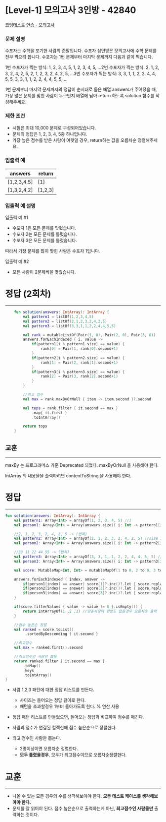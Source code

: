 # [Level-1] 모의고사 3인방 - 42840
[코딩테스트 연습 - 모의고사](https://school.programmers.co.kr/learn/courses/30/lessons/42840)

### **문제 설명**

수포자는 수학을 포기한 사람의 준말입니다. 수포자 삼인방은 모의고사에 수학 문제를 전부 찍으려 합니다. 수포자는 1번 문제부터 마지막 문제까지 다음과 같이 찍습니다.

1번 수포자가 찍는 방식: 1, 2, 3, 4, 5, 1, 2, 3, 4, 5, ...2번 수포자가 찍는 방식: 2, 1, 2, 3, 2, 4, 2, 5, 2, 1, 2, 3, 2, 4, 2, 5, ...3번 수포자가 찍는 방식: 3, 3, 1, 1, 2, 2, 4, 4, 5, 5, 3, 3, 1, 1, 2, 2, 4, 4, 5, 5, ...

1번 문제부터 마지막 문제까지의 정답이 순서대로 들은 배열 answers가 주어졌을 때, 가장 많은 문제를 맞힌 사람이 누구인지 배열에 담아 return 하도록 solution 함수를 작성해주세요.

### 제한 조건

- 시험은 최대 10,000 문제로 구성되어있습니다.
- 문제의 정답은 1, 2, 3, 4, 5중 하나입니다.
- 가장 높은 점수를 받은 사람이 여럿일 경우, return하는 값을 오름차순 정렬해주세요.

### 입출력 예

| answers | return |
| --- | --- |
| [1,2,3,4,5] | [1] |
| [1,3,2,4,2] | [1,2,3] |

### 입출력 예 설명

입출력 예 #1

- 수포자 1은 모든 문제를 맞혔습니다.
- 수포자 2는 모든 문제를 틀렸습니다.
- 수포자 3은 모든 문제를 틀렸습니다.

따라서 가장 문제를 많이 맞힌 사람은 수포자 1입니다.

입출력 예 #2

- 모든 사람이 2문제씩을 맞췄습니다.

# 정답 (2회차)

---

```kotlin
    fun solution(answers: IntArray): IntArray {
        val pattern1 = listOf(1,2,3,4,5)
        val pattern2 = listOf(2,1,2,3,2,4,2,5)
        val pattern3 = listOf(3,3,1,1,2,2,4,4,5,5)

        val rank = mutableListOf(Pair(1, 0), Pair(2, 0), Pair(3, 0))
        answers.forEachIndexed { i, value ->
            if(pattern1[i % pattern1.size] == value) {
                rank[0] = Pair(1, rank[0].second+1)
            }
            if(pattern2[i % pattern2.size] == value) {
                rank[1] = Pair(2, rank[1].second+1)
            }
            if(pattern3[i % pattern3.size] == value) {
                rank[2] = Pair(3, rank[2].second+1)
            }
        }

        //최고 점수
        val max = rank.maxByOrNull { item -> item.second }?.second

        val tops = rank.filter { it.second == max }
            .map{ it.first }
            .toIntArray()

        return tops
    }
```

## 교훈

---

maxBy 는 프로그래머스 기준 Deprecated 되었다. maxByOrNull 을 사용해야 한다.

IntArray 의 내용물을 출력하려면 contentToString 을 사용해야 한다.


# 정답

---

```kotlin
fun solution(answers: IntArray): IntArray {
    val pattern1: Array<Int> = arrayOf(1, 2, 3, 4, 5) //1
    val person1: Array<Int> = Array(answers.size){ i: Int -> pattern1[i % pattern1.size] }

    //2, 1, 2, 3, 2, 4, 2, 5 -> (반복)
    val pattern2: Array<Int> = arrayOf(2, 1, 2, 3, 2, 4, 2, 5) //size 7 //1
    val person2: Array<Int> = Array(answers.size){ i: Int -> pattern2[i % pattern2.size] }

    //33 11 22 44 55 -> (반복)
    val pattern3: Array<Int> = arrayOf(3, 3, 1, 1, 2, 2, 4, 4, 5, 5) //2
    val person3: Array<Int> = Array(answers.size){ i: Int -> pattern3[i % pattern3.size] }

    val score: MutableMap<Int, Int> = mutableMapOf(1 to 0, 2 to 0, 3 to 0)

    answers.forEachIndexed { index, answer ->
        if(person1[index] == answer) score[1]?.inc()?.let { score.replace(1, it) }
        if(person2[index] == answer) score[2]?.inc()?.let { score.replace(2, it) }
        if(person3[index] == answer) score[3]?.inc()?.let { score.replace(3, it) }
    }

    if(score.filterValues { value -> value != 0 }.isEmpty()) {
        return intArrayOf(1 ,2 ,3) //맞춘사람이 한명도 없을경우 오름차순 출력
    }

    //점수 높은순 정렬
    val ranked = score.toList()
         .sortedByDescending { it.second }

    //최고점수
    val max = ranked.first().second

    //최고점수인 사람만 뽑음
    return ranked.filter { it.second == max }
        .toMap()
        .keys
        .toIntArray()
}
```

- 사람 1,2,3 패턴에 대한 정답 리스트를 만든다.
    - 사이즈는 들어오는 정답 길이로 한다.
    - 패턴을 초과할경우 1부터 돌아가도록 한다. % 연산 사용

- 정답 패턴 리스트를 만들었으면, 들어오는 정답과 비교하여 점수를 매긴다.

- 사람과 점수가 연결된 컬렉션에 점수 높은순으로 정렬한다.

- 최고 점수인 사람만 뽑는다.
    - 2명이상이면 오름차순 정렬한다.
    - **모두 틀렸을경우**, 모두가 최고점수이므로 오름차순정렬한다.

# 교훈

---

- 나올 수 있는 모든 경우의 수를 생각해보아야 한다. **모든 테스트 케이스를 생각해보아야 한다.**
- 문제를 잘 읽어야 된다. 점수 높은순으로 출력하는게 아닌, **최고점수인 사람들만** 출력하는 것이다.

